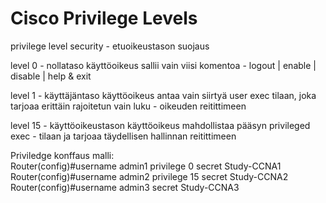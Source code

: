 # Cisco Privilege Levels 

privilege level security - etuoikeustason suojaus

level 0 - nollataso käyttöoikeus sallii vain viisi komentoa - logout | enable | disable | help & exit

level 1 - käyttäjäntaso käyttöoikeus antaa vain siirtyä user exec tilaan, joka tarjoaa erittäin rajoitetun vain luku - oikeuden reitittimeen

level 15 - käyttöoikeustason käyttöoikeus mahdollistaa pääsyn privileged exec - tilaan ja tarjoaa täydellisen hallinnan reitittimeen

Priviledge konffaus malli: <br>
Router(config)#username admin1 privilege 0 secret Study-CCNA1 <br>
Router(config)#username admin2 privilege 15 secret Study-CCNA2 <br>
Router(config)#username admin3 secret Study-CCNA3 <br>
